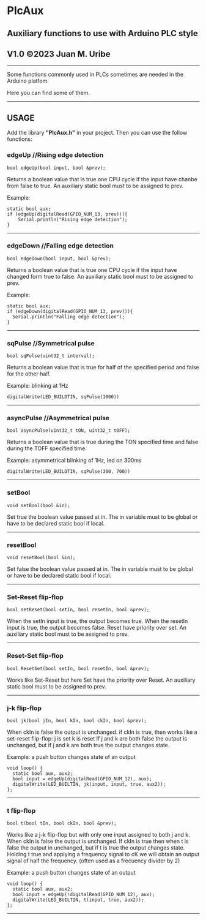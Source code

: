# PlcAux
## Auxiliary functions to use with Arduino PLC style
## V1.0 ©2023 Juan M. Uribe

---

Some functions commonly used in PLCs sometimes are needed in the Arduino platfom.

Here you can find some of them.

---

## USAGE

Add the library **"PlcAux.h"** in your project.
Then you can use the follow functions:

### edgeUp //Rising edge detection

    bool edgeUp(bool input, bool &prev);

Returns a boolean value that is true one CPU cycle if the input have chanbe from false to true.
An auxiliary static bool must to be assigned to prev.

Example:

    static bool aux;
    if (edgeUp(digitalRead(GPIO_NUM_13, prev))){
        Serial.println("Rising edge detection");
    }

---

### edgeDown //Falling edge detection

    bool edgeDown(bool input, bool &prev);

Returns a boolean value that is true one CPU cycle if the input have changed form true to false.
An auxiliary static bool must to be assigned to prev.

Example:

    static bool aux;
    if (edgeDown(digitalRead(GPIO_NUM_13, prev))){
      Serial.println("Falling edge detection");
    }

---

### sqPulse //Symmetrical pulse 

    bool sqPulse(uint32_t interval);

Returns a boolean value that is true for half of the specified period
and false for the other half.

Example: blinking at 1Hz

    digitalWrite(LED_BUILDTIN, sqPulse(1000))

---

### asyncPulse //Asymmetrical pulse 

    bool asyncPulse(uint32_t tON, uint32_t tOFF);

Returns a boolean value that is true during the TON specified time
and false during the TOFF specified time.

Example: asymmetrical blinking of 1Hz, led on 300ms

    digitalWrite(LED_BUILDTIN, sqPulse(300, 700))

---

### setBool 

    void setBool(bool &in);

Set true the boolean value passed at in.
The in variable must to be global or have to be declared
static bool if local.

---

### resetBool 

    void resetBool(bool &in);

Set false the boolean value passed at in.
The in variable must to be global or have to be declared
static bool if local.

---

### Set-Reset flip-flop 

    bool setReset(bool setIn, bool resetIn, bool &prev);

When the setIn input is true, the output becomes true.
When the resetIn input is true, the output becomes false.
Reset have priority over set.
An auxiliary static bool must to be assigned to prev.

---

### Reset-Set flip-flop 

    bool ResetSet(bool setIn, bool resetIn, bool &prev);

Works like Set-Reset but here Set have the priority
over Reset.
An auxiliary static bool must to be assigned to prev.

---

### j-k flip-flop 

    bool jk(bool jIn, bool kIn, bool ckIn, bool &prev);

When ckIn is false the output is unchanged.
if ckIn is true, then works like a set-reset flip-flop:
j is set
k is reset
If j and k are both false the output is unchanged,
but if j and k are both true the output changes state.

Example: a push button changes state of an output

    void loop() {
      static bool aux, aux2;
      bool input = edgeUp(digitalRead(GPIO_NUM_12), aux);
      digitalWrite(LED_BUILTIN, jk(input, input, true, aux2));
    };

---

### t flip-flop 

    bool t(bool tIn, bool ckIn, bool &prev);

Works like a j-k flip-flop but with only one input
assigned to both j and k.
When ckIn is false the output is unchanged.
If ckIn is true then when t is false the output in unchanged,
but if t is true the output changes state.
Holding t true and applying a frequency signal to cK
we will obtain an output signal of half the frequency.
(often used as a frecuency divider by 2)

Example: a push button changes state of an output

    void loop() {
      static bool aux, aux2;
      bool input = edgeUp(!digitalRead(GPIO_NUM_12), aux);
      digitalWrite(LED_BUILTIN, t(input, true, aux2));
    };

---

